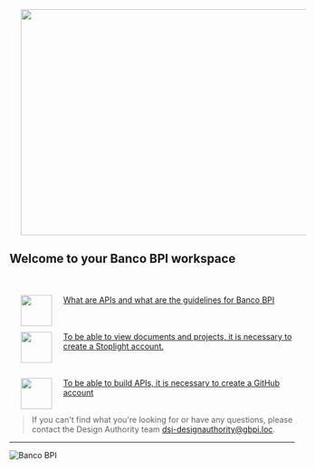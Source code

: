<img src="https://stoplight.io/api/v1/projects/cHJqOjEyMTAzMw/images/FewDetFYfSQ"  height="400" width="600" focus="false" hspace="20">

## Welcome to your Banco BPI workspace

<br><br>
<a href="Whitepaper"><img src="https://stoplight.io/api/v1/projects/cHJqOjY2NDEz/images/DFFUGFAJWAc" align="left" height="55" width="55" focus="false" hspace="20"></a>
[What are APIs and what are the guidelines for Banco BPI](../whitepaper-api.md)
<br>

<br><br>
<a href="Stoplight"><img src="https://stoplight.io/api/v1/projects/cHJqOjEyMTAzMw/images/0Caum0AXLn0" align="left" height="55" width="55" focus="false" hspace="20"></a>
[To be able to view documents and projects, it is necessary to create a Stoplight account.](./docs/2-create-stoplight-account.md)
<br>

<br><br>
<a href="Github"><img src="https://stoplight.io/api/v1/projects/cHJqOjEyMTAzMw/images/NYe5yWNOeuo" align="left" height="55" width="55" focus="false" hspace="20"></a>
[To be able to build APIs, it is necessary to create a GitHub account](./docs/3-create-github-account.md)
<br><br>

<!-- theme: info -->
> If you can't find what you're looking for or have any questions, please contact the Design Authority team dsi-designauthority@gbpi.loc.
---

<!-- focus: false -->
![Banco BPI](https://img.shields.io/badge/2022-Banco%20BPI%20%C2%A9-orange)
